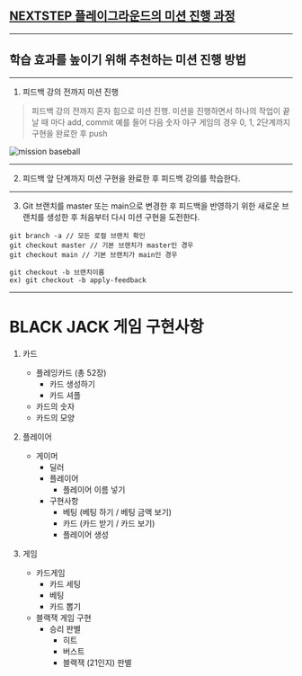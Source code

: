 ## [NEXTSTEP 플레이그라운드의 미션 진행 과정](https://github.com/next-step/nextstep-docs/blob/master/playground/README.md)

---
## 학습 효과를 높이기 위해 추천하는 미션 진행 방법

---
1. 피드백 강의 전까지 미션 진행 
> 피드백 강의 전까지 혼자 힘으로 미션 진행. 미션을 진행하면서 하나의 작업이 끝날 때 마다 add, commit
> 예를 들어 다음 숫자 야구 게임의 경우 0, 1, 2단계까지 구현을 완료한 후 push

![mission baseball](https://raw.githubusercontent.com/next-step/nextstep-docs/master/playground/images/mission_baseball.png)

---
2. 피드백 앞 단계까지 미션 구현을 완료한 후 피드백 강의를 학습한다.

---
3. Git 브랜치를 master 또는 main으로 변경한 후 피드백을 반영하기 위한 새로운 브랜치를 생성한 후 처음부터 다시 미션 구현을 도전한다.

```
git branch -a // 모든 로컬 브랜치 확인
git checkout master // 기본 브랜치가 master인 경우
git checkout main // 기본 브랜치가 main인 경우

git checkout -b 브랜치이름
ex) git checkout -b apply-feedback
```

---

# BLACK JACK 게임 구현사항

1. 카드
    * 플레잉카드 (총 52장)
        * 카드 생성하기
        * 카드 셔플
    * 카드의 숫자
    * 카드의 모양
    
2. 플레이어
    * 게이머 
        * 딜러
        * 플레이어
            * 플레이어 이름 넣기
        * 구현사항
            * 베팅 (베팅 하기 / 베팅 금액 보기)
            * 카드 (카드 받기 / 카드 보기)
            * 플레이어 생성
3. 게임
    * 카드게임
        * 카드 세팅
        * 베팅
        * 카드 뽑기
    * 블랙잭 게임 구현
        * 승리 판별
            * 히트
            * 버스트
            * 블랙잭 (21인지) 판별

